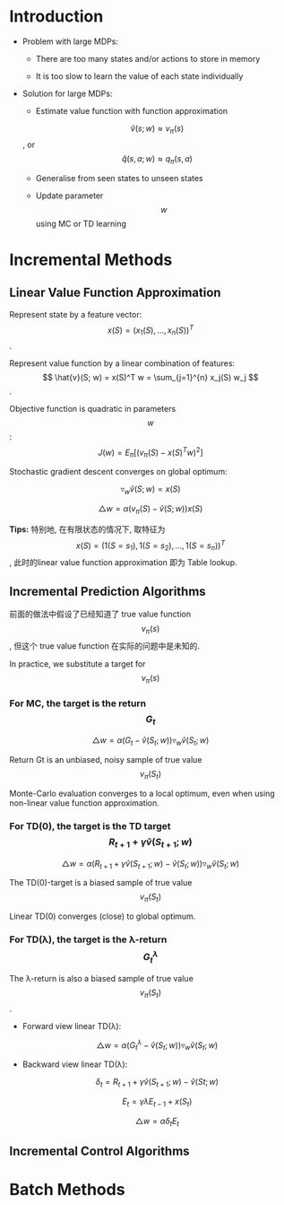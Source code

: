 # Introduction

- Problem with large MDPs:

    - There are too many states and/or actions to store in memory
    
    - It is too slow to learn the value of each state individually

- Solution for large MDPs:

    - Estimate value function with function approximation

    $$\hat{v}(s; w) \approx  v_\pi(s)$$ , or  $$\hat{q}(s, a; w) \approx q_\pi(s, a)$$

    - Generalise from seen states to unseen states

    - Update parameter $$w$$ using MC or TD learning

# Incremental Methods

## Linear Value Function Approximation

Represent state by a feature vector: $$x(S) = (x_1(S), ..., x_n(S))^T$$.

Represent value function by a linear combination of features: $$ \hat{v}(S; w) = x(S)^T w = \sum_{j=1}^{n} x_j(S) w_j $$.

Objective function is quadratic in parameters $$w$$: $$ J(w) = E_{\pi} [(v_{\pi}(S) - x(S)^T w)^2]$$

Stochastic gradient descent converges on global optimum: 

$$ \triangledown_w \hat{v}(S; w) = x(S) $$

$$ \triangle w = \alpha (v_{\pi}(S) - \hat{v}(S; w)) x(S)$$

**Tips:**
特别地, 在有限状态的情况下, 取特征为 $$ x(S) = (1(S=s_1), 1(S=s_2), ..., 1(S=s_n))^T$$, 此时的linear value function approximation 即为 Table lookup.

## Incremental Prediction Algorithms

前面的做法中假设了已经知道了 true value function $$v_\pi(s)$$, 但这个 true value function 在实际的问题中是未知的.

In practice, we substitute a target for $$v_\pi(s)$$

### For MC, the target is the return $$G_t$$

$$ \triangle w = \alpha (G_t − \hat{v}(S_t; w)) \triangledown_w \hat{v}(S_t; w)$$

Return Gt is an unbiased, noisy sample of true value $$v_\pi(S_t)$$
    
Monte-Carlo evaluation converges to a local optimum, even when using non-linear value function approximation.

### For TD(0), the target is the TD target $$R_{t+1 }+ \gamma \hat{v}(S_{t+1}; w)$$

$$ \triangle w = \alpha (R_{t+1 }+ \gamma \hat{v}(S_{t+1}; w) − \hat{v}(S_t; w)) \triangledown_w \hat{v}(S_t; w) $$

The TD(0)-target is a biased sample of true value $$v_\pi(S_t)$$

Linear TD(0) converges (close) to global optimum.
    
### For TD(λ), the target is the λ-return $$G_t^{\lambda}$$

The λ-return is also a biased sample of true value $$v_\pi(S_t)$$.

- Forward view linear TD(λ):
        
    $$ \triangle w = \alpha (G_t^{\lambda} − \hat{v}(S_t; w)) \triangledown_w \hat{v}(S_t; w) $$

- Backward view linear TD(λ):
    
    $$ \delta_t = R_{t+1} + \gamma \hat{v}(S_{t+1}; w) − \hat{v}(St; w) $$
        
    $$ E_t = \gamma \lambda E_{t−1} + x(S_t) $$
        
    $$ \triangle w = \alpha \delta_t E_t $$


## Incremental Control Algorithms

# Batch Methods

